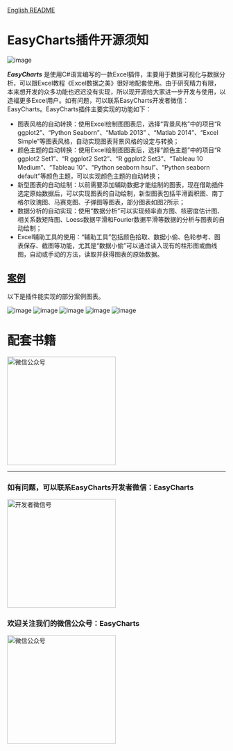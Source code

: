 [English README](https://github.com/EasyChart/EasyCharts/blob/master/README.en.md)  
# EasyCharts插件开源须知

![image](https://github.com/EasyChart/EasyCharts/blob/master/Pics/UI.png)

***EasyCharts*** 是使用C#语言编写的一款Excel插件，主要用于数据可视化与数据分析，可以跟Excel教程《Excel数据之美》很好地配套使用。由于研究精力有限，本来想开发的众多功能也迟迟没有实现，所以现开源给大家进一步开发与使用，以造福更多Excel用户。如有问题，可以联系EasyCharts开发者微信：EasyCharts。EasyCharts插件主要实现的功能如下：

- 图表风格的自动转换：使用Excel绘制图图表后，选择“背景风格”中的项目“R ggplot2”、“Python Seaborn”、“Matlab 2013” 、“Matlab 2014”、“Excel Simple”等图表风格，自动实现图表背景风格的设定与转换；
- 颜色主题的自动转换：使用Excel绘制图图表后，选择“颜色主题”中的项目“R ggplot2 Set1”、“R ggplot2 Set2”、“R ggplot2 Set3”、“Tableau 10 Medium”、“Tableau 10”、“Python seaborn hsul”、“Python seaborn default”等颜色主题，可以实现颜色主题的自动转换；
- 新型图表的自动绘制：以前需要添加辅助数据才能绘制的图表，现在借助插件选定原始数据后，可以实现图表的自动绘制，新型图表包括平滑面积图、南丁格尔玫瑰图、马赛克图、子弹图等图表，部分图表如图2所示；
- 数据分析的自动实现：使用“数据分析”可以实现频率直方图、核密度估计图、相关系数矩阵图、Loess数据平滑和Fourier数据平滑等数据的分析与图表的自动绘制；
- Excel辅助工具的使用：“辅助工具”包括颜色拾取、数据小偷、色轮参考、图表保存、截图等功能，尤其是“数据小偷”可以通过读入现有的柱形图或曲线图，自动或手动的方法，读取并获得图表的原始数据。

## [案例](https://github.com/EasyChart/EasyCharts/blob/master/Examples)  
以下是插件能实现的部分案例图表。

![image](https://github.com/EasyChart/EasyCharts/blob/master/Pics/e1.png)
![image](https://github.com/EasyChart/EasyCharts/blob/master/Pics/e2.png)
![image](https://github.com/EasyChart/EasyCharts/blob/master/Pics/e3.png)
![image](https://github.com/EasyChart/EasyCharts/blob/master/Pics/e4.png)
![image](https://github.com/EasyChart/EasyCharts/blob/master/Pics/e5.png)

# 配套书籍
<p>
    <img src="https://github.com/EasyChart/EasyCharts/blob/master/Pics/EV.jpg" alt="微信公众号"  width="250">
</p>

---
### 如有问题，可以联系EasyCharts开发者微信：EasyCharts
<p>
    <img src="https://github.com/EasyChart/EasyCharts/blob/master/Pics/PW.png" alt="开发者微信号"  width="250" height="250">
</p>


### 欢迎关注我们的微信公众号：EasyCharts
<p>
    <img src="https://github.com/EasyChart/EasyCharts/blob/master/Pics/WPN.jpg" alt="微信公众号"  width="250" height="250">
</p>



